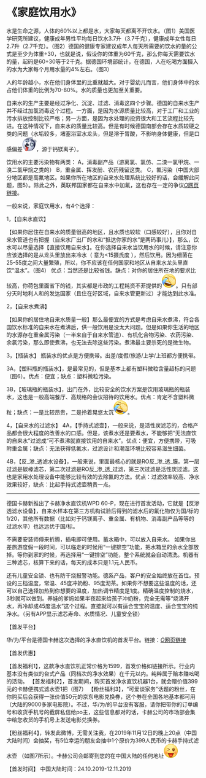 # 《家庭饮用水》

水是生命之源，人体的60%以上都是水，大家每天都离不开饮水。（图1）美国医学研究所建议，健康成年男性平均每日饮水3.7升（3.7千克），健康成年女性每日2.7升（2.7千克）。（图2）德国的健康专家建议成年人每天所需要的饮水的量的公式是至少为体重÷30，也就是说，假设你的体重为60千克，那么你每天需要饮水的量，起码是60÷30等于2千克。据德国环境部统计，在德国，人在吃喝方面摄入的水为大家每个月用水量的4%左右。（图3）

人的年龄越小，水在他们身体里的比重就越大。对于婴幼儿而言，他们身体中的水占他们体重的比例为70-80%。水的质量也更加至关重要。

自来水的生产主要是经过净化、沉淀、过滤、消毒这四个步骤。德国的自来水生产并不经过加氯消毒这个过程。一方面，是因为水源质量比较高，对于工厂和工业的污水排放控制比较严格；另一方面，是因为水处理的投资很大和工艺流程比较先进。在这种情况下，自来水的质量比较高。但是有时候德国南部会存在水质较硬之类的问题（水垢较多，堵塞浴室水龙头，但是溶于胃酸，不影响身体健康，但是口感偏差![[二哈]](images/2018new_erha_org.png)，源于钙镁离子）。

饮用水的主要污染物有两类：
A，消毒副产品（游离氯、氯仿、二溴一氯甲烷、一溴二氯甲烷之类的）
B，重金属、挥发酚、农药残留这类。
C，氟污染（中国大部分地区都是高氟地区。如果你所在地区的自来水处理系统比较好的话，会缓解此问题，图5）。除此之外，英联邦国家都在自来水中加氟，这也存在一定的争议[*O*网页链接](http://t.cn/RDGweUB)。

一般来说，家庭饮用水，有4个选择：

1，【自来水直饮】

【如果你居住在自来水的质量很高的地区，且水质也较软（口感较好），且你对自来水管道也有把握（自来水厂出厂的水和“抵达你家的水”是两码事儿）】，那么，饮水可以尽量选择【直接饮用自来水】。在你选择自来水当饮用水的时候，请注意你应该选择的是从龙头里放出来冷水（ 意为<15摄氏度 ），然后饮用。因为细菌在25-55度之间大量繁殖，所以，你不应该在任何国家和地区从自来水龙头里直饮“温水”。（图4）
优点：当然还是比较省钱。缺点：对你的居住所在地的要求比较高，你荷包里面省下的钱，其实都是市政的工程耗资不菲提供的![[允悲]](images/2018new_kuxiao_org.png)。只有部分天时地利人和的发达国家（且住在好区域，自来水管更新过）才能达到此水准。

2，【自来水煮沸】

【如果你的居住地自来水质量一般】那么最便宜的方式是考虑自来水煮沸，符合各国饮水标准的自来水在煮沸后，供一般饮用是没太大问题。但是如果你生活的地区的水源存在重金属污染（一半来自于自来水管道）、有机化合物污染、农药污染、余氯污染，那么即使煮沸，也无法去除这些污染。煮沸最主要杀死的是微生物。

3，【瓶装水】
瓶装水的优点是方便携带。出差/度假/旅游/上学/上班都方便携带。

3A，【塑料瓶的瓶装水】，是最常见的，但是基本上都有塑料微粒含量超标的问题（图6）。优点：便宜；缺点：塑料微粒污染。

3B，【玻璃瓶的瓶装水】，出门在外，比较安全的饮水方案是饮用玻璃瓶的瓶装水，这也是一般高端餐厅、高规格的会议招待的饮用水。优点：肯定不含塑料微粒；缺点：一是比较昂贵，二是拎着晃悠太沉![[允悲]](images/2018new_kuxiao_org.png)。

4，【自来水的过滤水】
4A，【手持式滤壶】，一般来说，是活性炭滤芯的，合格产品都会很大程度的改善水的口感。但是，该煮水还是要煮水，不能够把“无法直饮的自来水”过滤成“可不煮沸就直接饮用的自来水”。优点：便宜，方便携带，可吸附重金属；缺点：无法获得低氟水，过滤设计和潮湿环境比较容易滋生细菌。

4B，【反_渗_透滤水设备】，一般来说，里面最核心的就是RO反_渗_透_膜。第一层过滤是碳棒滤芯，第二次过滤是RO反_渗_透_过滤，第三次过滤是活性炭过滤。这也是家用水处理设备中能够比较有效的去除氟的方法。优点：过滤效率较高、净水效果较好，缺点：比起手持式滤壶稍贵一点。

---



德国卡赫新推出了卡赫净水直饮机WPD 60-P，现在进行首发活动，它就是【反渗透滤水设备】，自来水样本在第三方机构试验后得到的滤水后的氟化物仅为国/标的1/20，其他所有数据（比如对于钙镁离子、重金属、有机物、消毒副产品等等的过滤水平）也远远优于国/标。

不需要安装师傅来折腾，插电即可使用。蓄水箱中，可以放入自来水。
如果你出差旅游度假一段时间，可以临走的时候用“一键排空”功能，把水箱里的余水全部放掉。等你到家的时候，再选择用“一键排空”功能，整个系统就会自动清洗。机器有三种滤芯，核算下来的话，每天的成本只是1.1元人民币。

还有儿童安全锁、也有防干烧报警功能。德系产品，客户的安全始终放在首位。预设的三档温度，常温、45度冲奶粉、95度沏茶。如果你不想要这些温度的话，还可以自己选择加热到你想要的温度，加热调节精度是1度。精确温度控制的烧水，3秒就可以做到。养娃的爹妈如果半夜起来给孩子冲奶粉，完全无需等“烧沸开水，再冷却成45度温水”这个过程。直接就可以有适合宝宝的温度、适合宝宝的纯净水。（另有APP显示滤芯寿命、水质情况、儿童安全锁）

【首发平台】

华/为/平台是德国卡赫这次选择的净水直饮机的首发平台。链接：[*O*网页链接](http://t.cn/Ai1siL0z)

【首发优惠】

【首发福利1】，这款净水直饮机正常价格为1599，首发价格如链接所示。行业内基本没有类似的台式产品（同档次的净水效果）在千元以内。纯粹属于赔本赚吆喝的活动。
【首发福利2】，首发期间，购买首发净水直饮机器1台，就会赠价值399元的卡赫便携式滤水壶1把（图7）
【粉丝福利3】，“可爱谈家务”话题的粉丝，在你购买后会获得一张价值50元的京东电影兑换券，这个券在全国各地基本都可用（大陆的9000多家电影院）。不过，华/为/的平台没有客服，请你把带你的订单编号和收货手机号的截屏私信给po主，这些信息都对的话，卡赫公司的市场部会集中给您收货的手机号上发送电影兑换券。

【粉丝福利4】，转发此微博，无需关注我，在2019年11月12日的晚上20点（中国大陆时间）会抽奖，有5位幸运的朋友会抽中1个原价为399人民币的卡赫手持式滤水壶 （如图7所示）。卡赫公司会邮寄到您的在中国大陆的任何地址![[挤眼]](images/2018new_jiyan_org.png)

【首发时间】
中国大陆时间：24.10.2019-12.11.2019 